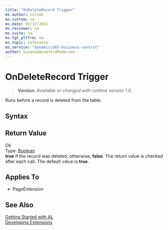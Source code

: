 ```yaml
---
title: "OnDeleteRecord Trigger"
ms.author: solsen
ms.custom: na
ms.date: 03/17/2021
ms.reviewer: na
ms.suite: na
ms.tgt_pltfrm: na
ms.topic: reference
ms.service: "dynamics365-business-central"
author: SusanneWindfeldPedersen
---
```

[//]: # (START>DO_NOT_EDIT)
[//]: # (IMPORTANT:Do not edit any of the content between here and the END>DO_NOT_EDIT.)
[//]: # (Any modifications should be made in the .xml files in the ModernDev repo.)
# OnDeleteRecord Trigger
> **Version**: _Available or changed with runtime version 1.0._

Runs before a record is deleted from the table.

## Syntax


## Return Value

*Ok*  
    Type: [Boolean](../../methods-auto/Boolean/Boolean-data-type.md)  
**true** if the record was deleted, otherwise, **false**. The return value is checked after each call. The default value is **true**.

## Applies To
- PageExtension


[//]: # (IMPORTANT: END>DO_NOT_EDIT)
## See Also  
[Getting Started with AL](../devenv-get-started.md)  
[Developing Extensions](../devenv-dev-overview.md)  